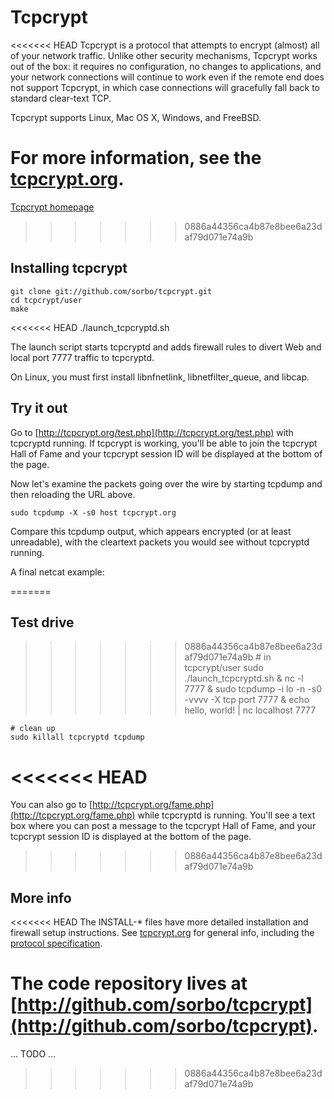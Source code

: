 Tcpcrypt
========

<<<<<<< HEAD
Tcpcrypt is a protocol that attempts to encrypt (almost) all of your network
traffic. Unlike other security mechanisms, Tcpcrypt works out of the box: it
requires no configuration, no changes to applications, and your network
connections will continue to work even if the remote end does not support
Tcpcrypt, in which case connections will gracefully fall back to standard
clear-text TCP.

Tcpcrypt supports Linux, Mac OS X, Windows, and FreeBSD.

For more information, see the [tcpcrypt.org](http://tcpcrypt.org).
=======
[Tcpcrypt homepage](http://tcpcrypt.org)
>>>>>>> 0886a44356ca4b87e8bee6a23daf79d071e74a9b

Installing tcpcrypt
-------------------

    git clone git://github.com/sorbo/tcpcrypt.git
    cd tcpcrypt/user
    make
<<<<<<< HEAD
    ./launch_tcpcryptd.sh

The launch script starts tcpcryptd and adds firewall rules to divert Web and local port 7777 traffic to tcpcryptd.

On Linux, you must first install libnfnetlink, libnetfilter_queue, and libcap.

Try it out
---------- 

Go to [http://tcpcrypt.org/test.php](http://tcpcrypt.org/test.php) with
tcpcryptd running. If tcpcrypt is working, you'll be able to join the
tcpcrypt Hall of Fame and your tcpcrypt session ID will be displayed at the
bottom of the page.

Now let's examine the packets going over the wire by starting tcpdump and then
reloading the URL above.

    sudo tcpdump -X -s0 host tcpcrypt.org

Compare this tcpdump output, which appears encrypted (or at least unreadable),
with the cleartext packets you would see without tcpcryptd running.

A final netcat example:

=======

Test drive
---------- 

>>>>>>> 0886a44356ca4b87e8bee6a23daf79d071e74a9b
    # in tcpcrypt/user
    sudo ./launch_tcpcryptd.sh & 
    nc -l 7777 &
    sudo tcpdump -i lo -n -s0 -vvvv -X tcp port 7777 &
    echo hello, world! | nc localhost 7777
    
    # clean up
    sudo killall tcpcryptd tcpdump

<<<<<<< HEAD
=======
You can also go to [http://tcpcrypt.org/fame.php](http://tcpcrypt.org/fame.php)
while tcpcryptd is running. You'll see a text box where you can post a message
to the tcpcrypt Hall of Fame, and your tcpcrypt session ID is displayed at the
bottom of the page.
>>>>>>> 0886a44356ca4b87e8bee6a23daf79d071e74a9b

More info
---------

<<<<<<< HEAD
The INSTALL-* files have more detailed installation and firewall setup instructions. See [tcpcrypt.org](http://tcpcrypt.org) for general info, including the [protocol specification](http://tcpcrypt.org/docs.php).

The code repository lives at [http://github.com/sorbo/tcpcrypt](http://github.com/sorbo/tcpcrypt).
=======
... TODO ...
>>>>>>> 0886a44356ca4b87e8bee6a23daf79d071e74a9b
